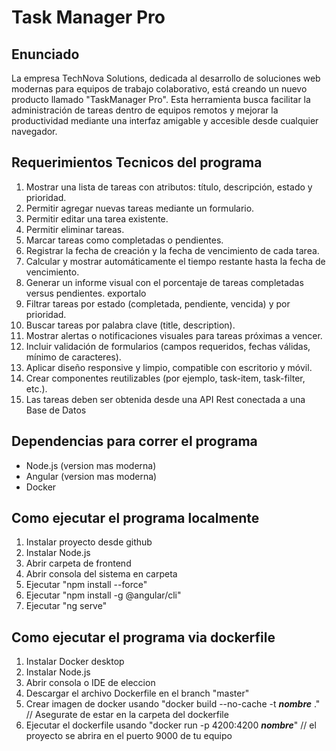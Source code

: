 # Task Manager Pro

## Enunciado

La empresa TechNova Solutions, dedicada al desarrollo de soluciones web modernas para equipos de trabajo colaborativo, está creando un nuevo producto llamado "TaskManager Pro". Esta herramienta busca facilitar la administración de tareas dentro de equipos remotos y mejorar la productividad mediante una interfaz amigable y accesible desde cualquier navegador.

## Requerimientos Tecnicos del programa

1.	Mostrar una lista de tareas con atributos: título, descripción, estado y prioridad.
2.	Permitir agregar nuevas tareas mediante un formulario.
3.	Permitir editar una tarea existente.
4.	Permitir eliminar tareas.
5.	Marcar tareas como completadas o pendientes.
6.	Registrar la fecha de creación y la fecha de vencimiento de cada tarea.
7.	Calcular y mostrar automáticamente el tiempo restante hasta la fecha de vencimiento.
8.	Generar un informe visual con el porcentaje de tareas completadas versus pendientes. exportalo
9.	Filtrar tareas por estado (completada, pendiente, vencida) y por prioridad.
10.	Buscar tareas por palabra clave (title, description).
11.	Mostrar alertas o notificaciones visuales para tareas próximas a vencer.
12.	Incluir validación de formularios (campos requeridos, fechas válidas, mínimo de caracteres).
13.	Aplicar diseño responsive y limpio, compatible con escritorio y móvil.
14.	Crear componentes reutilizables (por ejemplo, task-item, task-filter, etc.).
15.	Las tareas deben ser obtenida desde una API Rest conectada a una Base de Datos

## Dependencias para correr el programa

- Node.js (version mas moderna)
- Angular (version mas moderna)
- Docker

## Como ejecutar el programa localmente

1.  Instalar proyecto desde github
2.  Instalar Node.js
3.  Abrir carpeta de frontend
4.  Abrir consola del sistema en carpeta
5.  Ejecutar "npm install --force"
6.  Ejecutar "npm install -g @angular/cli"
7.  Ejecutar "ng serve"

## Como ejecutar el programa via dockerfile

1. Instalar Docker desktop
2. Instalar Node.js
3. Abrir consola o IDE de eleccion
4. Descargar el archivo Dockerfile en el branch "master"
5. Crear imagen de docker usando "docker build --no-cache -t ***nombre*** ." // Asegurate de estar en la carpeta del dockerfile
6. Ejecutar el dockerfile usando "docker run -p 4200:4200 ***nombre***" // el proyecto se abrira en el puerto 9000 de tu equipo
